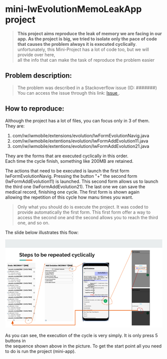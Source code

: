 # mini-IwEvolutionMemoLeakApp project

>**This project aims reproduce the leak of memory we are facing in our app.
> As the project is big, we tried to isolate only the pace of code that 
> causes the problem always it is executed cyclically**.  
> unfortunately, this Mini-Project has a lot of code too, but we will provide over here,  
> all the info that can make the task of reproduce the problem easier
> 

## Problem description:

> The problem was described in a Stackoverflow issue (ID: #######)
> You can access the issue through this link:
> [Issue ]().
> 

## How to reproduce:
Although the project has a lot of files, you can focus only in 3 of them.  
They are:
1. com/iw/iwmobile/extensions/evolution/IwFormEvolutionNavig.java
2. com/iw/iwmobile/extentions/evolution/IwFormAddEvolution11.java  
3. com/iw/iwmobile/extentions/evolution/IwFormAddEvolution21.java  

They are the forms that are executed cyclically in this order.  
Each time the cycle finish, something like 200MB are retained.  

The actions that need to be executed is launch the first form
IwFormEvolutionNavig. Pressing the button "+" the second form (IwFormAddEvolution11) 
is launched. This second form allows us to launch the third one (IwFormAddEvolution21).
The last one we can save the medical record, finishing one cycle. The first form is shown again  
allowing the repetition of this cycle how manu times you want.

>Only what you should do is execute the project. It was coded to provide automatically
the first form. This first form offer a way to access the second
one and the second allows you to reach the third one, and so on.

The slide below illustrates this flow: 

![The Cycle flow](./docs/Cycle-Stepes.png)

As you can see, the execution of the cycle is very simply. It is only press 5 buttons in   
the sequence shown above in the picture. To get the start point all you need to do is run
the project (mini-app).








